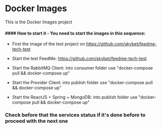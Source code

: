 # Docker Images

This is the Docker Images project

#### #### How to start it - You need to start the images in this sequence:

* First the image of the test project on https://github.com/skybet/feedme-tech-test

* Start the test FeedMe: https://github.com/skybet/feedme-tech-test

* Start the RabbitMQ Client: into consumer folder use "docker-compose pull && docker-compose up"

* Start the Provider Client: into publish folder use "docker-compose pull && docker-compose up"

* Start the ReactJS + Spring + MongoDB: into publish folder use "docker-compose pull && docker-compose up"
	
### Check before that the services status if it's done before to proceed with the next one
